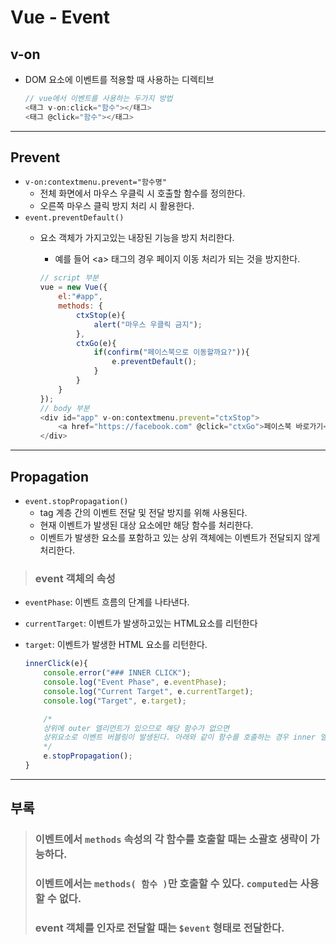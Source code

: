 # Vue - Event
## v-on
- DOM 요소에 이벤트를 적용할 때 사용하는 디렉티브
    ```javascript
    // vue에서 이벤트를 사용하는 두가지 방법
    <태그 v-on:click="함수"></태그>
    <태그 @click="함수"></태그>
    ```
***
## Prevent
- ```v-on:contextmenu.prevent="함수명"```
  - 전체 화면에서 마우스 우클릭 시 호출할 함수를 정의한다.
  - 오른쪽 마우스 클릭 방지 처리 시 활용한다.
- ```event.preventDefault()```
  - 요소 객체가 가지고있는 내장된 기능을 방지 처리한다.
    - 예를 들어 \<a> 태그의 경우 페이지 이동 처리가 되는 것을 방지한다.

    ```javascript
    // script 부분
    vue = new Vue({
        el:"#app",
        methods: {
            ctxStop(e){
                alert("마우스 우클릭 금지");
            },
            ctxGo(e){
                if(confirm("페이스북으로 이동할까요?")){
                    e.preventDefault();
                }
            }
        }
    });
    // body 부분
    <div id="app" v-on:contextmenu.prevent="ctxStop">
        <a href="https://facebook.com" @click="ctxGo">페이스북 바로가기</a>
    </div>
    ```

***
## Propagation
- ```event.stopPropagation()```
  - tag 계층 간의 이벤트 전달 및 전달 방지를 위해 사용된다.
  - 현재 이벤트가 발생된 대상 요소에만 해당 함수를 처리한다.
  - 이벤트가 발생한 요소를 포함하고 있는 상위 객체에는 이벤트가 전달되지 않게 처리한다.

> ### event 객체의 속성
- ```eventPhase```: 이벤트 흐름의 단계를 나타낸다.
- ```currentTarget```: 이벤트가 발생하고있는 HTML요소를 리턴한다
- ```target```: 이벤트가 발생한 HTML 요소를 리턴한다.

    ```javascript
    innerClick(e){
        console.error("### INNER CLICK");
        console.log("Event Phase", e.eventPhase);
        console.log("Current Target", e.currentTarget);
        console.log("Target", e.target);

        /* 
        상위에 outer 엘리먼트가 있으므로 해당 함수가 없으면
        상위요소로 이벤트 버블링이 발생된다. 아래와 같이 함수를 호출하는 경우 inner 엘리먼트에서만 이벤트가 발생된다.
        */
        e.stopPropagation();
    }
    ```

***
## 부록
> ### 이벤트에서 ```methods``` 속성의 각 함수를 호출할 때는 소괄호 생략이 가능하다.
> ### 이벤트에서는 ```methods( 함수 )```만 호출할 수 있다. ```computed```는 사용할 수 없다.
> ### event 객체를 인자로 전달할 때는 ```$event``` 형태로 전달한다.